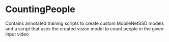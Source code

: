 # CountingPeople
Contains annotated training scripts to create custom MobileNetSSD models and a script that uses the created vision model to count people in the given input video
